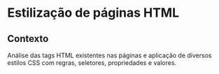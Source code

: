 # Estilização de páginas HTML 

## Contexto

Análise das tags HTML existentes nas páginas e aplicação de diversos estilos CSS com regras, seletores, propriedades e valores. 
